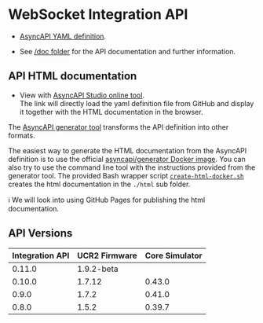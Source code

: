 # WebSocket Integration API

- [AsyncAPI YAML definition](asyncapi.yaml).

- See [/doc folder](../doc/README.md) for the API documentation and further information.

## API HTML documentation

- View with [AsyncAPI Studio online tool](https://studio.asyncapi.com/?url=https://raw.githubusercontent.com/unfoldedcircle/core-api/main/integration-api/asyncapi.yaml).  
  The link will directly load the yaml definition file from GitHub and display it together with the HTML documentation in
the browser.

The [AsyncAPI generator tool](https://github.com/asyncapi/generator) transforms the API definition into other formats.

The easiest way to generate the HTML documentation from the AsyncAPI definition is to use the official
[asyncapi/generator Docker image](https://hub.docker.com/r/asyncapi/generator). You can also try to use the command line
tool with the instructions provided from the generator tool.
The provided Bash wrapper script [`create-html-docker.sh`](create-html-docker.sh) creates the html documentation in the
`./html` sub folder.

ℹ️ We will look into using GitHub Pages for publishing the html documentation.

## API Versions

| Integration API | UCR2 Firmware | Core Simulator |
|-----------------|---------------|----------------|
| 0.11.0          | 1.9.2-beta    |                |
| 0.10.0          | 1.7.12        | 0.43.0         |
| 0.9.0           | 1.7.2         | 0.41.0         |
| 0.8.0           | 1.5.2         | 0.39.7         |
